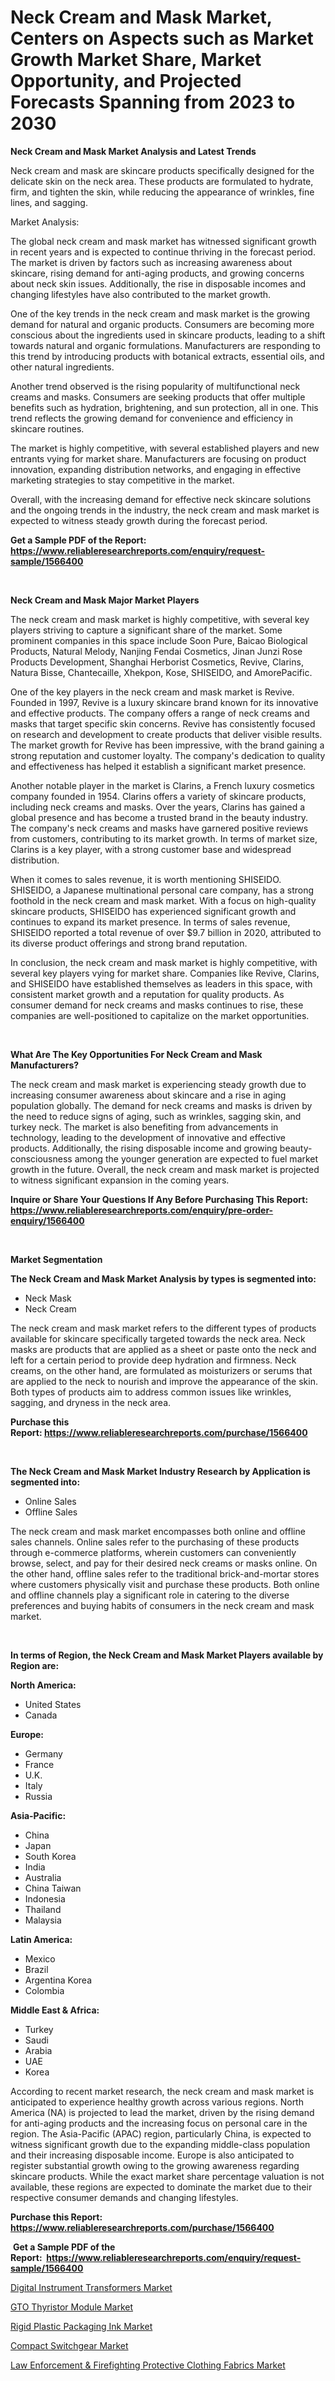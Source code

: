 <p><h1>Neck Cream and Mask Market, Centers on Aspects such as Market Growth Market Share, Market Opportunity, and Projected Forecasts Spanning from 2023 to 2030</h1></p><p><strong>Neck Cream and Mask Market Analysis and Latest Trends</strong></p>
<p><p>Neck cream and mask are skincare products specifically designed for the delicate skin on the neck area. These products are formulated to hydrate, firm, and tighten the skin, while reducing the appearance of wrinkles, fine lines, and sagging.</p><p>Market Analysis:</p><p>The global neck cream and mask market has witnessed significant growth in recent years and is expected to continue thriving in the forecast period. The market is driven by factors such as increasing awareness about skincare, rising demand for anti-aging products, and growing concerns about neck skin issues. Additionally, the rise in disposable incomes and changing lifestyles have also contributed to the market growth.</p><p>One of the key trends in the neck cream and mask market is the growing demand for natural and organic products. Consumers are becoming more conscious about the ingredients used in skincare products, leading to a shift towards natural and organic formulations. Manufacturers are responding to this trend by introducing products with botanical extracts, essential oils, and other natural ingredients.</p><p>Another trend observed is the rising popularity of multifunctional neck creams and masks. Consumers are seeking products that offer multiple benefits such as hydration, brightening, and sun protection, all in one. This trend reflects the growing demand for convenience and efficiency in skincare routines.</p><p>The market is highly competitive, with several established players and new entrants vying for market share. Manufacturers are focusing on product innovation, expanding distribution networks, and engaging in effective marketing strategies to stay competitive in the market.</p><p>Overall, with the increasing demand for effective neck skincare solutions and the ongoing trends in the industry, the neck cream and mask market is expected to witness steady growth during the forecast period.</p></p>
<p><strong>Get a Sample PDF of the Report:&nbsp; <a href="https://www.reliableresearchreports.com/enquiry/request-sample/1566400">https://www.reliableresearchreports.com/enquiry/request-sample/1566400</a></strong></p>
<p>&nbsp;</p>
<p><strong>Neck Cream and Mask Major Market Players</strong></p>
<p><p>The neck cream and mask market is highly competitive, with several key players striving to capture a significant share of the market. Some prominent companies in this space include Soon Pure, Baicao Biological Products, Natural Melody, Nanjing Fendai Cosmetics, Jinan Junzi Rose Products Development, Shanghai Herborist Cosmetics, Revive, Clarins, Natura Bisse, Chantecaille, Xhekpon, Kose, SHISEIDO, and AmorePacific.</p><p>One of the key players in the neck cream and mask market is Revive. Founded in 1997, Revive is a luxury skincare brand known for its innovative and effective products. The company offers a range of neck creams and masks that target specific skin concerns. Revive has consistently focused on research and development to create products that deliver visible results. The market growth for Revive has been impressive, with the brand gaining a strong reputation and customer loyalty. The company's dedication to quality and effectiveness has helped it establish a significant market presence.</p><p>Another notable player in the market is Clarins, a French luxury cosmetics company founded in 1954. Clarins offers a variety of skincare products, including neck creams and masks. Over the years, Clarins has gained a global presence and has become a trusted brand in the beauty industry. The company's neck creams and masks have garnered positive reviews from customers, contributing to its market growth. In terms of market size, Clarins is a key player, with a strong customer base and widespread distribution.</p><p>When it comes to sales revenue, it is worth mentioning SHISEIDO. SHISEIDO, a Japanese multinational personal care company, has a strong foothold in the neck cream and mask market. With a focus on high-quality skincare products, SHISEIDO has experienced significant growth and continues to expand its market presence. In terms of sales revenue, SHISEIDO reported a total revenue of over $9.7 billion in 2020, attributed to its diverse product offerings and strong brand reputation.</p><p>In conclusion, the neck cream and mask market is highly competitive, with several key players vying for market share. Companies like Revive, Clarins, and SHISEIDO have established themselves as leaders in this space, with consistent market growth and a reputation for quality products. As consumer demand for neck creams and masks continues to rise, these companies are well-positioned to capitalize on the market opportunities.</p></p>
<p>&nbsp;</p>
<p><strong>What Are The Key Opportunities For Neck Cream and Mask Manufacturers?</strong></p>
<p><p>The neck cream and mask market is experiencing steady growth due to increasing consumer awareness about skincare and a rise in aging population globally. The demand for neck creams and masks is driven by the need to reduce signs of aging, such as wrinkles, sagging skin, and turkey neck. The market is also benefiting from advancements in technology, leading to the development of innovative and effective products. Additionally, the rising disposable income and growing beauty-consciousness among the younger generation are expected to fuel market growth in the future. Overall, the neck cream and mask market is projected to witness significant expansion in the coming years.</p></p>
<p><strong>Inquire or Share Your Questions If Any Before Purchasing This Report: <a href="https://www.reliableresearchreports.com/enquiry/pre-order-enquiry/1566400">https://www.reliableresearchreports.com/enquiry/pre-order-enquiry/1566400</a></strong></p>
<p>&nbsp;</p>
<p><strong>Market Segmentation</strong></p>
<p><strong>The Neck Cream and Mask Market Analysis by types is segmented into:</strong></p>
<p><ul><li>Neck Mask</li><li>Neck Cream</li></ul></p>
<p><p>The neck cream and mask market refers to the different types of products available for skincare specifically targeted towards the neck area. Neck masks are products that are applied as a sheet or paste onto the neck and left for a certain period to provide deep hydration and firmness. Neck creams, on the other hand, are formulated as moisturizers or serums that are applied to the neck to nourish and improve the appearance of the skin. Both types of products aim to address common issues like wrinkles, sagging, and dryness in the neck area.</p></p>
<p><strong>Purchase this Report:&nbsp;<a href="https://www.reliableresearchreports.com/purchase/1566400">https://www.reliableresearchreports.com/purchase/1566400</a></strong></p>
<p>&nbsp;</p>
<p><strong>The Neck Cream and Mask Market Industry Research by Application is segmented into:</strong></p>
<p><ul><li>Online Sales</li><li>Offline Sales</li></ul></p>
<p><p>The neck cream and mask market encompasses both online and offline sales channels. Online sales refer to the purchasing of these products through e-commerce platforms, wherein customers can conveniently browse, select, and pay for their desired neck creams or masks online. On the other hand, offline sales refer to the traditional brick-and-mortar stores where customers physically visit and purchase these products. Both online and offline channels play a significant role in catering to the diverse preferences and buying habits of consumers in the neck cream and mask market.</p></p>
<p>&nbsp;</p>
<p><strong>In terms of Region, the Neck Cream and Mask Market Players available by Region are:</strong></p>
<p>
    <p> <strong> North America: </strong>
        <ul>
            <li>United States</li>
            <li>Canada</li>
        </ul>
        </p> 
    <p> <strong> Europe: </strong>
        <ul>
            <li>Germany</li>
            <li>France</li>
            <li>U.K.</li>
            <li>Italy</li>
            <li>Russia</li>
        </ul>
        </p> 
    <p> <strong> Asia-Pacific: </strong>
        <ul>
            <li>China</li>
            <li>Japan</li>
            <li>South Korea</li>
            <li>India</li>
            <li>Australia</li>
            <li>China Taiwan</li>
            <li>Indonesia</li>
            <li>Thailand</li>
            <li>Malaysia</li>
        </ul>
        </p> 
    <p> <strong> Latin America: </strong>
        <ul>
            <li>Mexico</li>
            <li>Brazil</li>
            <li>Argentina Korea</li>
            <li>Colombia</li>
        </ul>
        </p> 
    <p> <strong> Middle East & Africa: </strong>
        <ul>
            <li>Turkey</li>
            <li>Saudi</li>
            <li>Arabia</li>
            <li>UAE</li>
            <li>Korea</li>
        </ul>
    </p>
    </p>
<p><p>According to recent market research, the neck cream and mask market is anticipated to experience healthy growth across various regions. North America (NA) is projected to lead the market, driven by the rising demand for anti-aging products and the increasing focus on personal care in the region. The Asia-Pacific (APAC) region, particularly China, is expected to witness significant growth due to the expanding middle-class population and their increasing disposable income. Europe is also anticipated to register substantial growth owing to the growing awareness regarding skincare products. While the exact market share percentage valuation is not available, these regions are expected to dominate the market due to their respective consumer demands and changing lifestyles.</p></p>
<p><strong>Purchase this Report: <a href="https://www.reliableresearchreports.com/purchase/1566400">https://www.reliableresearchreports.com/purchase/1566400</a></strong></p>
<p>&nbsp;<strong>Get a Sample PDF of the Report:&nbsp;&nbsp;<a href="https://www.reliableresearchreports.com/enquiry/request-sample/1566400">https://www.reliableresearchreports.com/enquiry/request-sample/1566400</a></strong></p>
<p><strong></strong></p>
<p><p><a href="https://medium.com/@piercehoppe2023/digital-instrument-transformers-market-size-growth-forecast-2023-2030-8e12e998c8c1">Digital Instrument Transformers Market</a></p><p><a href="https://www.linkedin.com/pulse/gto-thyristor-module-market-research-report-provides-thorough-ihpde/">GTO Thyristor Module Market</a></p><p><a href="https://www.linkedin.com/pulse/rigid-plastic-packaging-ink-market-size-share-global-analysis-ktz5e/">Rigid Plastic Packaging Ink Market</a></p><p><a href="https://medium.com/@morgancrist1926/compact-switchgear-market-size-growth-forecast-2023-2030-5a87a5445d1a">Compact Switchgear Market</a></p><p><a href="https://github.com/YashRP12/Market-Research-Report-List-1/blob/main/law-enforcement-firefighting-protective-clothing-fabrics-market.md">Law Enforcement & Firefighting Protective Clothing Fabrics Market</a></p></p>